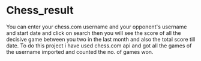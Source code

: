 # Chess_result
You can enter your chess.com username and your opponent's username and start date and click on search then you will see the score of all the decisive game between you two in the last month and also the total score till date. To do this project i have used chess.com api and got all the games of the username imported and counted the no. of games won.
